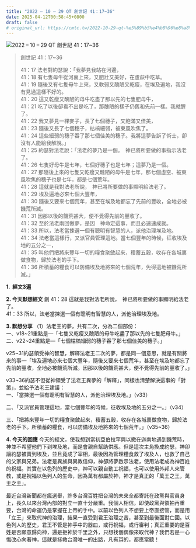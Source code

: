 ```yaml
---
title: "2022 – 10 – 29 QT 創世記 41：17~36"
date: 2025-04-12T00:58:45+0800
draft: false
# original_url: https://cmtc.tw/2022-10-29-qt-%e5%89%b5%e4%b8%96%e8%a8%98-41%ef%bc%9a1736
---
```


![2022 – 10 – 29 QT 創世記 41：17\~36](/images/qt.jpg  "2022 – 10 – 29 QT 創世記 41：17\~36")

> 創世記 41：17\~36
>
> 41：17 法老對約瑟說：「我夢見我站在河邊，  
> 41：18 有七隻母牛從河裏上來，又肥壯又美好，在蘆荻中吃草。  
> 41：19 隨後又有七隻母牛上來，又軟弱又醜陋又乾瘦，在埃及遍地，我沒有見過這樣不好的。  
> 41：20 這又乾瘦又醜陋的母牛吃盡了那以先的七隻肥母牛，  
> 41：21 吃了以後卻看不出是吃了，那醜陋的樣子仍舊和先前一樣。我就醒了。  
> 41：22 我又夢見一棵麥子，長了七個穗子，又飽滿又佳美，  
> 41：23 隨後又長了七個穗子，枯槁細弱，被東風吹焦了。  
> 41：24 這些細弱的穗子吞了那七個佳美的穗子。我將這夢告訴了術士，卻沒有人能給我解說。」  
> 41：25 約瑟對法老說：「法老的夢乃是一個。　神已將所要做的事指示法老了。  
> 41：26 七隻好母牛是七年，七個好穗子也是七年；這夢乃是一個。  
> 41：27 那隨後上來的七隻又乾瘦又醜陋的母牛是七年，那七個虛空、被東風吹焦的穗子也是七年，都是七個荒年。  
> 41：28 這就是我對法老所說，　神已將所要做的事顯明給法老了。  
> 41：29 埃及遍地必來七個大豐年，  
> 41：30 隨後又要來七個荒年，甚至在埃及地都忘了先前的豐收，全地必被饑荒所滅。  
> 41：31 因那以後的饑荒甚大，便不覺得先前的豐收了。  
> 41：32 至於法老兩回做夢，是因　神命定這事，而且必速速成就。  
> 41：33 所以，法老當揀選一個有聰明有智慧的人，派他治理埃及地。  
> 41：34 法老當這樣行，又派官員管理這地。當七個豐年的時候，征收埃及地的五分之一，  
> 41：35 叫他們把將來豐年一切的糧食聚斂起來，積蓄五穀，收存在各城裏做食物，歸於法老的手下。  
> 41：36 所積蓄的糧食可以防備埃及地將來的七個荒年，免得這地被饑荒所滅。」

**1.  經文3遍**

**2. 今天默想經文**
創 41：28 這就是我對法老所說，　神已將所要做的事顯明給法老了。  
41：33 所以，法老當揀選一個有聰明有智慧的人，派他治理埃及地。

**3. 默想分享**
（1）法老王的夢，共有二次，分為二個部份：  
一、v18\~21重點是—「七隻又乾瘦又醜陋的母牛吃盡了那以先的七隻肥母牛。」  
二、v22\~24重點是—「七個枯槁細弱的穗子吞了那七個佳美的穗子。」

v25\~31約瑟領受神的智慧，解釋法老王二次的夢，都是同一個意思，就是有關將來的事—「埃及遍地必來七個大豐年，隨後又要來七個荒年，甚至在埃及地都忘了先前的豐收，全地必被饑荒所滅。因那以後的饑荒甚大，便不覺得先前的豐收了。」

v33\~36約瑟不但從神領受了法老王異夢的「解釋」，同樣也清楚解決這事的「對策」，並給予法老王建議：  
一、「當揀選一個有聰明有智慧的人，派他治理埃及地。」（v33）

二、「又派官員管理這地，當七個豐年的時候，征收埃及地的五分之一。」（v34）

三、「把將來豐年一切的糧食聚斂起來，積蓄五穀，收存在各城裏做食物，歸於法老的手下。所積蓄的糧食，可以防備埃及地將來的七個荒年。」（v35\~36）

**4. 今天的回應**
今天的經文，使我想到當初亞伯拉罕與以撒在迦南地遇到饑荒時，神並不希望他們下到埃及地，而是會親自幫助供應。但是這次主角換成約瑟，神卻讓約瑟被賣到埃及，並且竟成了宰相，最後因為管理糧食救了埃及人，也救了自己的父家與兄弟。法老是異族與異教信仰，神卻將夢啟示法老，使用法老成為神百姓的祝福。其實在以色列的歷史中，神可以親自動工祝福，也可以使用外邦人來管教，或是祝福以色列人的生命，因為萬有都屬於神，神才是真正的「萬王之王，萬主之主」。

最近台灣新聞都在瘋選舉，許多台灣百姓把台灣的未來全都寄託在政黨與官員身上，長久以來台灣內部的對立一直十分嚴重。我個人相信，即使政黨與領袖再重要，台灣的命運仍是掌握在上帝的手中。以前以色列人不想要上帝直接管，而是用「立王」來取代神的治理，結果一直受到君王治理之苦，甚至到最後面對亡國。以色列人的歷史，君王不管是神手中的器皿，或行祝福，或行審判；真正重要的是百姓是否願意歸向神，還是拒神於千里之外，只想找個偶像來取代神？我們若是一心悔改心向著神，這就是拯救台灣唯一的出路，凡有耳的，都應當聽！
